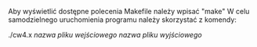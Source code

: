 Aby wyświetlić dostępne polecenia Makefile należy wpisać "make"
W celu samodzielnego uruchomienia programu należy skorzystać z komendy:

./cw4.x *nazwa pliku wejściowego* *nazwa pliku wyjściowego*